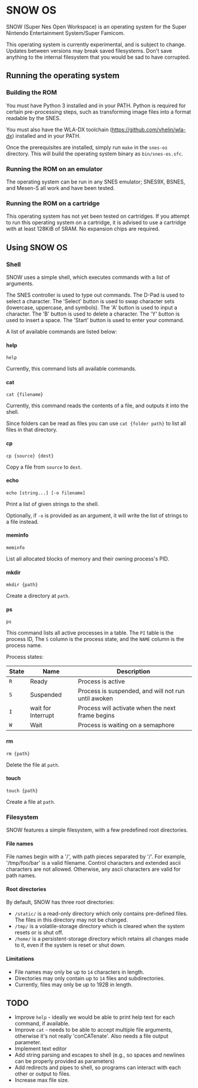 # SNOW OS

SNOW (Super Nes Open Workspace) is an operating system for the Super Nintendo Entertainment System/Super Famicom.

This operating system is currently experimental, and is subject to change. Updates between versions may break saved filesystems. Don't save anything to the internal filesystem that you would be sad to have corrupted.

## Running the operating system

### Building the ROM

You must have Python 3 installed and in your PATH. Python is required for certain pre-processing steps, such as transforming image files into a format readable by the SNES.

You must also have the WLA-DX toolchain (https://github.com/vhelin/wla-dx) installed and in your PATH.

Once the prerequisites are installed, simply run `make` in the `snes-os` directory. This will build the operating system binary as `bin/snes-os.sfc`.

### Running the ROM on an emulator

The operating system can be run in any SNES emulator; SNES9X, BSNES, and Mesen-S all work and have been tested.

### Running the ROM on a cartridge

This operating system has not yet been tested on cartridges. If you attempt to run this operating system on a cartridge, it is advised to use a cartridge with at least 128KiB of SRAM.
No expansion chips are required.

## Using SNOW OS

### Shell

SNOW uses a simple shell, which executes commands with a list of arguments.

The SNES controller is used to type out commands. The D-Pad is used to select a character. The 'Select' button is used to swap character sets (lowercase, uppercase, and symbols). The 'A' button is used to input a character. The 'B' button is used to delete a character. The 'Y' button is used to insert a space. The 'Start' button is used to enter your command.

A list of available commands are listed below:

#### help

`help`

Currently, this command lists all available commands.

#### cat

`cat {filename}`

Currently, this command reads the contents of a file, and outputs it into the shell.

Since folders can be read as files you can use `cat {folder path}` to list all files in that directory.

#### cp

`cp {source} {dest}`

Copy a file from `source` to `dest`.

#### echo

`echo [string...] [-o filename]`

Print a list of given strings to the shell.

Optionally, if `-o` is provided as an argument, it will write the list of strings to a file instead.

#### meminfo

`meminfo`

List all allocated blocks of memory and their owning process's PID.

#### mkdir

`mkdir {path}`

Create a directory at `path`.

#### ps

`ps`

This command lists all active processes in a table. The `PI` table is the process ID, The `S` column is the process state, and the `NAME` column is the process name.

Process states:

State | Name | Description
--|--|--
`R` | Ready | Process is active
`S` | Suspended | Process is suspended, and will not run until awoken
`I` | wait for Interrupt | Process will activate when the next frame begins
`W` | Wait | Process is waiting on a semaphore

#### rm

`rm {path}`

Delete the file at `path`.

#### touch

`touch {path}`

Create a file at `path`.

### Filesystem

SNOW features a simple filesystem, with a few predefined root directories.

#### File names

File names begin with a '/', with path pieces separated by '/'. For example, '/tmp/foo/bar' is a valid filename. Control characters and extended ascii characters are not allowed. Otherwise, any ascii characters are valid for path names.

#### Root directories

By default, SNOW has three root directories:

* `/static/` is a read-only directory which only contains pre-defined files. The files in this directory may not be changed.
* `/tmp/` is a volatile-storage directory which is cleared when the system resets or is shut off.
* `/home/` is a persistent-storage directory which retains all changes made to it, even if the system is reset or shut down.

#### Limitations

* File names may only be up to `14` characters in length.
* Directories may only contain up to `14` files and subdirectories.
* Currently, files may only be up to 192B in length.

## TODO

* Improve `help` - ideally we would be able to print help text for each command, if available.
* Improve `cat` - needs to be able to accept multiple file arguments, otherwise it's not really 'conCATenate'. Also needs a file output parameter.
* Implement text editor
* Add string parsing and escapes to shell (e.g., so spaces and newlines can be properly provided as parameters)
* Add redirects and pipes to shell, so programs can interact with each other or output to files.
* Increase max file size.